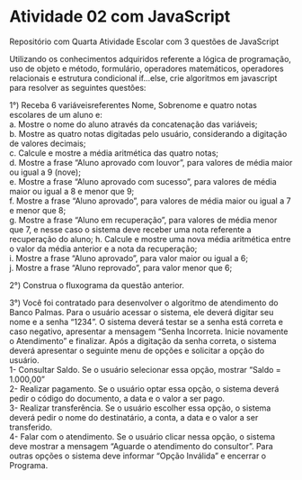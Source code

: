 # Atividade 02 com JavaScript
Repositório com Quarta Atividade Escolar com 3 questões de JavaScript

Utilizando os conhecimentos adquiridos referente a lógica de programação, uso de objeto e
método, formulário, operadores matemáticos, operadores relacionais e estrutura condicional
if...else, crie algoritmos em javascript para resolver as seguintes questões:

1°) Receba 6 variáveisreferentes Nome, Sobrenome e quatro notas escolares de um aluno
e:<br>
    a. Mostre o nome do aluno através da concatenação das variáveis;<br> 
    b. Mostre as quatro notas digitadas pelo usuário, considerando a digitação de valores
    decimais;<br>
    c. Calcule e mostre a média aritmética das quatro notas;<br>
    d. Mostre a frase “Aluno aprovado com louvor”, para valores de média maior ou igual a
    9 (nove);<br>
    e. Mostre a frase “Aluno aprovado com sucesso”, para valores de média maior ou igual
    a 8 e menor que 9;<br>
    f. Mostre a frase “Aluno aprovado”, para valores de média maior ou igual a 7 e menor
    que 8;<br>
    g. Mostre a frase “Aluno em recuperação”, para valores de média menor que 7, e nesse
    caso o sistema deve receber uma nota referente a recuperação do aluno;
    h. Calcule e mostre uma nova média aritmética entre o valor da média anterior e a nota
    da recuperação;<br>
    i. Mostre a frase “Aluno aprovado”, para valor maior ou igual a 6;<br>
    j. Mostre a frase “Aluno reprovado”, para valor menor que 6;<br>

2°) Construa o fluxograma da questão anterior.<br>

3°) Você foi contratado para desenvolver o algoritmo de atendimento do Banco Palmas.
Para o usuário acessar o sistema, ele deverá digitar seu nome e a senha “1234”. O
sistema deverá testar se a senha está correta e caso negativo, apresentar a mensagem
“Senha Incorreta. Inicie novamente o Atendimento” e finalizar.
Após a digitação da senha correta, o sistema deverá apresentar o seguinte menu de
opções e solicitar a opção do usuário.<br>
      1- Consultar Saldo. Se o usuário selecionar essa opção, mostrar “Saldo = 1.000,00” <br>
      2- Realizar pagamento. Se o usuário optar essa opção, o sistema deverá pedir o
      código do documento, a data e o valor a ser pago.<br>
      3- Realizar transferência. Se o usuário escolher essa opção, o sistema deverá pedir o
nome do destinatário, a conta, a data e o valor a ser transferido.<br>
      4- Falar com o atendimento. Se o usuário clicar nessa opção, o sistema deve mostrar
a mensagem “Aguarde o atendimento do consultor”.
Para outras opções o sistema deve informar “Opção Inválida” e encerrar o Programa.
